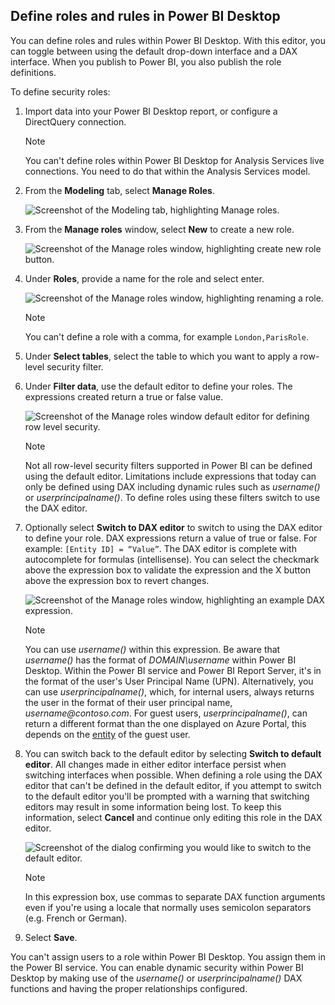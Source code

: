 ## Define roles and rules in Power BI Desktop

You can define roles and rules within Power BI Desktop. With this editor, you can toggle between using the default drop-down interface and a DAX interface.  When you publish to Power BI, you also publish the role definitions.

To define security roles:

1. Import data into your Power BI Desktop report, or configure a DirectQuery connection.

   > [!NOTE]
   > You can't define roles within Power BI Desktop for Analysis Services live connections. You need to do that within the Analysis Services model.

1. From the **Modeling** tab, select **Manage Roles**.

   ![Screenshot of the Modeling tab, highlighting Manage roles.](/power-bi/includes/media/rls-desktop-define-roles/powerbi-desktop-security.png)

1. From the **Manage roles** window, select **New** to create a new role.

   ![Screenshot of the Manage roles window, highlighting create new role button.](/power-bi/includes/media/rls-desktop-define-roles/powerbi-security-newrole.png)

1. Under **Roles**, provide a name for the role and select enter.

    ![Screenshot of the Manage roles window, highlighting renaming a role.](/power-bi/includes/media/rls-desktop-define-roles/powerbi-security-renamerole.png)

   > [!NOTE]
   > You can't define a role with a comma, for example `London,ParisRole`.

1. Under **Select tables**, select the table to which you want to apply a row-level security filter.

1. Under **Filter data**, use the default editor to define your roles. The expressions created return a true or false value.

    ![Screenshot of the Manage roles window default editor for defining row level security.](/power-bi/includes/media/rls-desktop-define-roles/powerbi-security-defaulteditor.png)

   > [!NOTE]
   > Not all row-level security filters supported in Power BI can be defined using the default editor. Limitations include expressions that today can only be defined using DAX including dynamic rules such as *username()* or *userprincipalname()*. To define roles using these filters switch to use the DAX editor.

1. Optionally select **Switch to DAX editor** to switch to using the DAX editor to define your role. DAX expressions return a value of true or false. For example: ```[Entity ID] = “Value”```. The DAX editor is complete with autocomplete for formulas (intellisense). You can select the checkmark above the expression box to validate the expression and the X button above the expression box to revert changes.

   ![Screenshot of the Manage roles window, highlighting an example DAX expression.](/power-bi/includes/media/rls-desktop-define-roles/powerbi-security-daxeditor.png)

   > [!NOTE]
   > You can use *username()* within this expression. Be aware that *username()* has the format of *DOMAIN\username* within Power BI Desktop. Within the Power BI service and Power BI Report Server, it's in the format of the user's User Principal Name (UPN). Alternatively, you can use *userprincipalname()*, which, for internal users, always returns the user in the format of their user principal name, *username\@contoso.com*. For guest users, *userprincipalname()*, can return a different format than the one displayed on Azure Portal, this depends on the [entity](../azure/active-directory/external-identities/user-properties.md#identities) of the guest user.

1. You can switch back to the default editor by selecting **Switch to default editor**. All changes made in either editor interface persist when switching interfaces when possible. When defining a role using the DAX editor that can't be defined in the default editor, if you attempt to switch to the default editor you'll be prompted with a warning that switching editors may result in some information being lost. To keep this information, select **Cancel** and continue only editing this role in the DAX editor.

   ![Screenshot of the dialog confirming you would like to switch to the default editor.](/power-bi/includes/media/rls-desktop-define-roles/powerbi-security-switchtodefaulteditor.png)

   > [!NOTE]
   > In this expression box, use commas to separate DAX function arguments even if you're using a locale that normally uses semicolon separators (e.g. French or German).

1. Select **Save**.

You can't assign users to a role within Power BI Desktop. You assign them in the Power BI service. You can enable dynamic security within Power BI Desktop by making use of the *username()* or *userprincipalname()* DAX functions and having the proper relationships configured.
